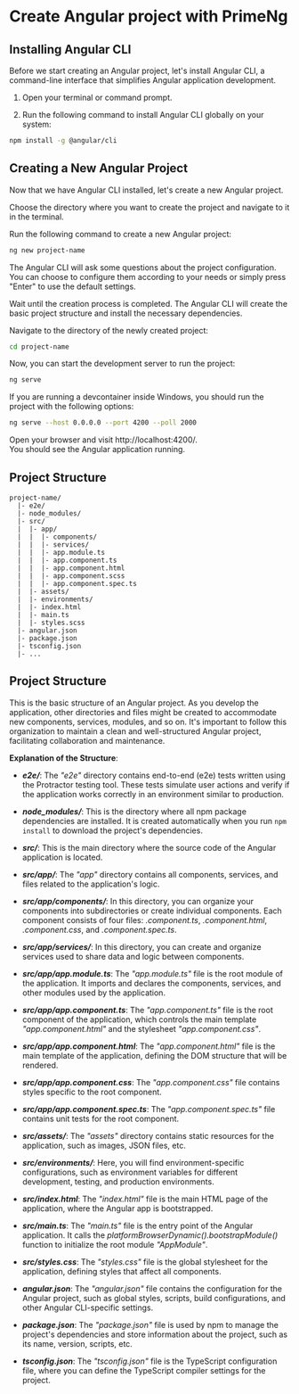 # Create Angular project with PrimeNg

## Installing Angular CLI

Before we start creating an Angular project, let's install Angular CLI, a command-line interface that simplifies Angular application development.

1. Open your terminal or command prompt.

2. Run the following command to install Angular CLI globally on your system:

```bash
npm install -g @angular/cli
```

## Creating a New Angular Project

Now that we have Angular CLI installed, let's create a new Angular project.

Choose the directory where you want to create the project and navigate to it in the terminal.

Run the following command to create a new Angular project:

```bash
ng new project-name
```

The Angular CLI will ask some questions about the project configuration. You can choose to configure them according to your needs or simply press "Enter" to use the default settings.

Wait until the creation process is completed. The Angular CLI will create the basic project structure and install the necessary dependencies.

Navigate to the directory of the newly created project:

```bash
cd project-name
```

Now, you can start the development server to run the project:

```bash
ng serve
```

If you are running a devcontainer inside Windows, you should run the project with the following options:

```bash
ng serve --host 0.0.0.0 --port 4200 --poll 2000
```

Open your browser and visit http://localhost:4200/.  
You should see the Angular application running.

## Project Structure

```
project-name/
  |- e2e/
  |- node_modules/
  |- src/
  |  |- app/
  |  |  |- components/
  |  |  |- services/
  |  |  |- app.module.ts
  |  |  |- app.component.ts
  |  |  |- app.component.html
  |  |  |- app.component.scss
  |  |  |- app.component.spec.ts
  |  |- assets/
  |  |- environments/
  |  |- index.html
  |  |- main.ts
  |  |- styles.scss
  |- angular.json
  |- package.json
  |- tsconfig.json
  |- ...
```

## Project Structure

This is the basic structure of an Angular project. As you develop the application, other directories and files might be created to accommodate new components, services, modules, and so on. It's important to follow this organization to maintain a clean and well-structured Angular project, facilitating collaboration and maintenance.

**Explanation of the Structure**:

- **_e2e/_**: The _"e2e"_ directory contains end-to-end (e2e) tests written using the Protractor testing tool. These tests simulate user actions and verify if the application works correctly in an environment similar to production.

- **_node_modules/_**: This is the directory where all npm package dependencies are installed. It is created automatically when you run `npm install` to download the project's dependencies.

- **_src/_**: This is the main directory where the source code of the Angular application is located.

- **_src/app/_**: The _"app"_ directory contains all components, services, and files related to the application's logic.

- **_src/app/components/_**: In this directory, you can organize your components into subdirectories or create individual components. Each component consists of four files: _.component.ts_, _.component.html_, _.component.css_, and _.component.spec.ts_.

- **_src/app/services/_**: In this directory, you can create and organize services used to share data and logic between components.

- **_src/app/app.module.ts_**: The _"app.module.ts"_ file is the root module of the application. It imports and declares the components, services, and other modules used by the application.

- **_src/app/app.component.ts_**: The _"app.component.ts"_ file is the root component of the application, which controls the main template _"app.component.html"_ and the stylesheet _"app.component.css"_.

- **_src/app/app.component.html_**: The _"app.component.html"_ file is the main template of the application, defining the DOM structure that will be rendered.

- **_src/app/app.component.css_**: The _"app.component.css"_ file contains styles specific to the root component.

- **_src/app/app.component.spec.ts_**: The _"app.component.spec.ts"_ file contains unit tests for the root component.

- **_src/assets/_**: The _"assets"_ directory contains static resources for the application, such as images, JSON files, etc.

- **_src/environments/_**: Here, you will find environment-specific configurations, such as environment variables for different development, testing, and production environments.

- **_src/index.html_**: The _"index.html"_ file is the main HTML page of the application, where the Angular app is bootstrapped.

- **_src/main.ts_**: The _"main.ts"_ file is the entry point of the Angular application. It calls the _platformBrowserDynamic().bootstrapModule()_ function to initialize the root module _"AppModule"_.

- **_src/styles.css_**: The _"styles.css"_ file is the global stylesheet for the application, defining styles that affect all components.

- **_angular.json_**: The _"angular.json"_ file contains the configuration for the Angular project, such as global styles, scripts, build configurations, and other Angular CLI-specific settings.

- **_package.json_**: The _"package.json"_ file is used by npm to manage the project's dependencies and store information about the project, such as its name, version, scripts, etc.

- **_tsconfig.json_**: The _"tsconfig.json"_ file is the TypeScript configuration file, where you can define the TypeScript compiler settings for the project.

